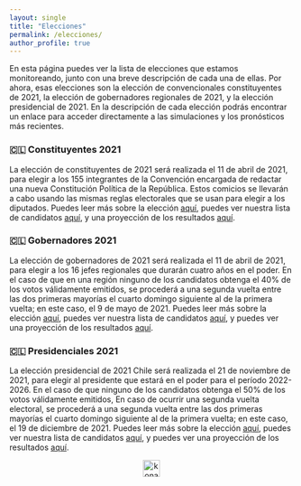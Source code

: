 ```yaml
---
layout: single
title: "Elecciones"
permalink: /elecciones/
author_profile: true
---
```


En esta página puedes ver la lista de elecciones que estamos monitoreando, junto con una breve descripción de cada una de ellas. Por ahora, esas elecciones son la elección de convencionales constituyentes de 2021, la elección de gobernadores regionales de 2021, y la elección presidencial de 2021. En la descripción de cada elección podrás encontrar un enlace para acceder directamente a las simulaciones y los pronósticos más recientes.


### 🇨🇱 Constituyentes 2021

La elección de constituyentes de 2021 será realizada el 11 de abril de 2021, para elegir a los 155 integrantes de la Convención encargada de redactar una nueva Constitución Política de la República. Estos comicios se llevarán a cabo usando las mismas reglas electorales que se usan para elegir a los diputados. Puedes leer más sobre la elección [aquí](https://es.wikipedia.org/wiki/Elecciones_de_convencionales_constituyentes_de_Chile_de_2021), puedes ver nuestra lista de candidatos [aquí](https://tresquintos.cl/convencionales2021/), y una proyección de los resultados [aquí](https://tresquintos.cl/constituyente2021/).


### 🇨🇱 Gobernadores 2021

La elección de gobernadores de 2021 será realizada el 11 de abril de 2021, para elegir a los 16 jefes regionales que durarán cuatro años en el poder. En el caso de que en una región ninguno de los candidatos obtenga el 40% de los votos válidamente emitidos, se procederá a una segunda vuelta entre las dos primeras mayorías el cuarto domingo siguiente al de la primera vuelta; en este caso, el 9 de mayo de 2021. Puedes leer más sobre la elección [aquí](https://es.wikipedia.org/wiki/Elecciones_de_gobernadores_regionales_de_Chile_de_2021), puedes ver nuestra lista de candidatos [aquí](https://tresquintos.cl/gore2021/), y puedes ver una proyección de los resultados [aquí](https://tresquintos.cl/gobernadores2021/).


### 🇨🇱 Presidenciales 2021

La elección presidencial de 2021 Chile será realizada el 21 de noviembre de 2021, para elegir al presidente que estará en el poder para el período 2022-2026.  En el caso de que ninguno de los candidatos obtenga el 50% de los votos válidamente emitidos, En caso de ocurrir una segunda vuelta electoral, se procederá a una segunda vuelta entre las dos primeras mayorías el cuarto domingo siguiente al de la primera vuelta; en este caso, el 19 de diciembre de 2021. Puedes leer más sobre la elección [aquí](https://es.wikipedia.org/wiki/Elecci%C3%B3n_presidencial_de_Chile_de_2021), puedes ver nuestra lista de candidatos [aquí](https://tresquintos.cl/pres2021/), y puedes ver una proyección de los resultados [aquí](https://tresquintos.cl/presidenciales2021/).


<!-- NES -->
<style>
.aligncenter {
    text-align: center;
}
</style>
<p class="aligncenter">
    <img src="/images/nes.png" width="30" height="30" alt="konami" />
</p>
<script src="/js/topsecret.js"></script>


<!-- Favicon -->
<link rel="apple-touch-icon" sizes="180x180" href="/apple-touch-icon.png">
<link rel="icon" type="image/png" sizes="32x32" href="/favicon-32x32.png">
<link rel="icon" type="image/png" sizes="16x16" href="/favicon-16x16.png">
<link rel="manifest" href="/site.webmanifest">
<link rel="mask-icon" href="/safari-pinned-tab.svg" color="#5bbad5">
<meta name="msapplication-TileColor" content="#b91d47">
<meta name="theme-color" content="#ffffff">
